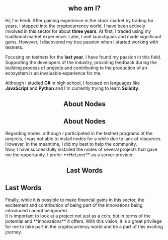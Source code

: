 <div align="center">

## who am I?

</div>

Hi, I'm Ferdi. After gaining experience in the stock market by trading for years, I stepped into the cryptocurrency world. I have been actively involved in this sector for about **three years**. At first, I traded using my traditional market experience. Later, I met launchpads and made significant gains. However, I discovered my true passion when I started working with testnets.<br>

Focusing on testnets for the **last year**, I have found my passion in this field. Supporting the developers of the industry, providing feedback during the building process of projects and contributing to the production of an ecosystem is an invaluable experience for me.<br>

Although I studied **C#** in high school, I focused on languages like **JavaScript** and **Python** and I'm currently trying to learn **Solidity**.

<div align="center">

## About Nodes

<h2> About Nodes </h2>
</div>
Regarding nodes, although I participated in the testnet programs of the projects, I was not able to install nodes for a while due to lack of resources. However, in the meantime, I did my best to help the community. <br>
Now, I have successfully installed the nodes of several projects that gave me the opportunity. I prefer **Hetzner** as a server provider.


<div align="center">
  
## Last Words

</div>

<h2> Last Words </h2>
Finally, while it is possible to make financial gains in this sector, the excitement and contribution of being part of the innovations being introduced cannot be ignored. <br>
It is important to look at a project not just as a coin, but in terms of the potential and **innovations** it offers. With this vision, it is a great privilege for me to take part in the cryptocurrency world and be a part of this exciting journey.

